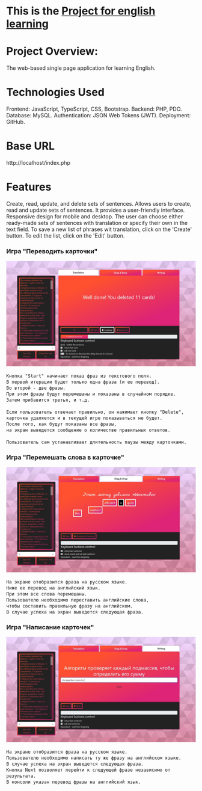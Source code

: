 ﻿# This is the [Project for english learning](https://bart-git21.github.io/English-Cards/)

# Project Overview:
The web-based single page application for learning English.

# Technologies Used
Frontend: JavaScript, TypeScript, CSS, Bootstrap.
Backend: PHP, PDO.
Database: MySQL.
Authentication: JSON Web Tokens (JWT).
Deployment: GitHub.

# Base URL
http://localhost/index.php

# Features
Create, read, update, and delete sets of sentences.
Allows users to create, read and update sets of sentences.
It provides a user-friendly interface.
Responsive design for mobile and desktop.
The user can choose either ready-made sets 
of sentences with translation 
or specify their own in the text field.
To save a new list of phrases wit translation, 
click on the 'Create' button.
To edit the list, click on the 'Edit' button.

### Игра "Переводить карточки"
![screen](https://github.com/bart-git21/English-Cards/blob/master/intro_translation.jpg)
```
Кнопка "Start" начинает показ фраз из текстового поля. 
В первой итерации будет только одна фраза (и ее перевод).
Во второй - две фразы. 
При этом фразы будут перемешаны и показаны в случайном порядке.
Затем прибавится третья, и т.д.

Если пользователь отвечает правильно, он нажимает кнопку "Delete",
карточка удаляется и в текущей игре показываться не будет.
После того, как будут показаны все фразы,
на экран выведется сообщение о количестве правильных ответов.

Пользователь сам устанавливает длительность паузы между карточками.
```

### Игра "Перемешать слова в карточке"
![screen](https://github.com/bart-git21/English-Cards/blob/master/intro_dragdrop.jpg)
```
На экране отобразится фраза на русском языке.
Ниже ее перевод на английский язык.
При этом все слова перемешаны.
Пользователю необходимо переставить английские слова, 
чтобы составить правильную фразу на английском.
В случае успеха на экран выведется следующая фраза.
```

### Игра "Написание карточек"
![screen](https://github.com/bart-git21/English-Cards/blob/master/intro_writing.jpg)
```
На экране отобразится фраза на русском языке.
Пользователю необходимо написать ту же фразу на английском языке.
В случае успеха на экран выведется следующая фраза.
Кнопка Next позволяет перейти к следующей фразе независимо от результата.
В консоли указан перевод фразы на английский язык.
```